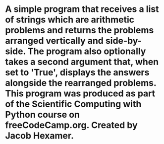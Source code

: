 # A simple program that receives a list of strings which are arithmetic problems and returns the problems arranged vertically and side-by-side. The program also optionally takes a second argument that, when set to 'True', displays the answers alongside the rearranged problems. This program was produced as part of the Scientific Computing with Python course on freeCodeCamp.org. Created by Jacob Hexamer.
